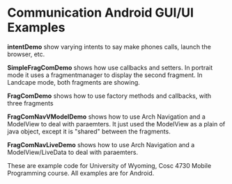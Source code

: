 Communication Android GUI/UI Examples
===========
<b>intentDemo</b> show varying intents to say make phones calls, launch the browser, etc.

<b>SimpleFragComDemo</b> shows how use callbacks and setters.  In portrait mode it uses a fragmentmanager to display the second fragment.  In Landcape mode, both fragments are showing.

<b>FragComDemo</b> shows how to use factory methods and callbacks, with three fragments

<b>FragComNavVModelDemo</b> shows how to use Arch Navigation and a ModelView to deal with paraemters.  It just used the ModelView as a plain of java object, except it is "shared" between the fragments.

<b>FragComNavLiveDemo</b> shows how to use Arch Navigation and a ModelView/LiveData to deal with paraemters.  

These are example code for University of Wyoming, Cosc 4730 Mobile Programming course.
All examples are for Android.
